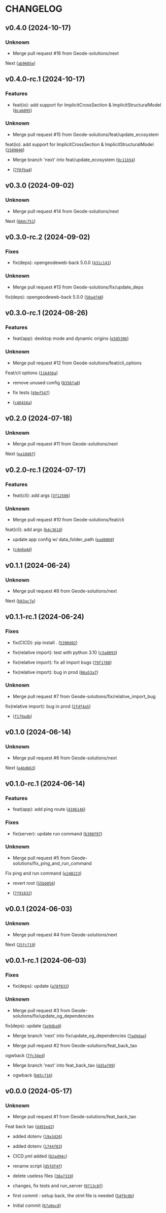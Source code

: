 # CHANGELOG


## v0.4.0 (2024-10-17)

### Unknown

* Merge pull request #16 from Geode-solutions/next

Next ([`ab9605e`](https://github.com/Geode-solutions/GeodeApp-Back/commit/ab9605e8abf92e47551091c4b3efa16f6d5ac9ab))


## v0.4.0-rc.1 (2024-10-17)

### Features

* feat(io): add support for ImplicitCrossSection & ImplicitStructuralModel ([`8cab095`](https://github.com/Geode-solutions/GeodeApp-Back/commit/8cab095f9b61f6add53a455c64767a828dfcd7ad))

### Unknown

* Merge pull request #15 from Geode-solutions/feat/update_ecosystem

feat(io): add support for ImplicitCrossSection & ImplicitStructuralModel ([`1589040`](https://github.com/Geode-solutions/GeodeApp-Back/commit/15890400b34186d5db879e06831770da055d3707))

* Merge branch 'next' into feat/update_ecosystem ([`9c11b54`](https://github.com/Geode-solutions/GeodeApp-Back/commit/9c11b54d82f9350f4767c8db555ad125bb04b5ed))

*  ([`7f6fba4`](https://github.com/Geode-solutions/GeodeApp-Back/commit/7f6fba48e2ae531a9c4591b16f034287c84843e8))


## v0.3.0 (2024-09-02)

### Unknown

* Merge pull request #14 from Geode-solutions/next

Next ([`68dc751`](https://github.com/Geode-solutions/GeodeApp-Back/commit/68dc7514cad5f4243a3a091be8a98f1960673692))


## v0.3.0-rc.2 (2024-09-02)

### Fixes

* fix(deps): opengeodeweb-back 5.0.0 ([`431c141`](https://github.com/Geode-solutions/GeodeApp-Back/commit/431c141e262712bf31680e856685bd9d52180bd9))

### Unknown

* Merge pull request #13 from Geode-solutions/fix/update_deps

fix(deps): opengeodeweb-back 5.0.0 ([`50a4f48`](https://github.com/Geode-solutions/GeodeApp-Back/commit/50a4f48c9fe41668dd8995382f920dfaf4ebee19))


## v0.3.0-rc.1 (2024-08-26)

### Features

* feat(app): desktop mode and dynamic origins ([`e585396`](https://github.com/Geode-solutions/GeodeApp-Back/commit/e5853968df1bf5df6f31c4f0c09d78636c953d00))

### Unknown

* Merge pull request #12 from Geode-solutions/feat/cli_options

Feat/cli options ([`116456a`](https://github.com/Geode-solutions/GeodeApp-Back/commit/116456a01cd825c78ddffc7aa2c086ecf9e4495c))

* remove unused config ([`8356fa8`](https://github.com/Geode-solutions/GeodeApp-Back/commit/8356fa80054cc64ab53cb07dbbd0510540cfa72f))

* fix tests ([`49ef547`](https://github.com/Geode-solutions/GeodeApp-Back/commit/49ef5470abcc08958879072ce2a41bcea4b2d1f5))

*  ([`c46416a`](https://github.com/Geode-solutions/GeodeApp-Back/commit/c46416ab6a2c12944a73fbcf059d420d7d5df70a))


## v0.2.0 (2024-07-18)

### Unknown

* Merge pull request #11 from Geode-solutions/next

Next ([`ea18d6f`](https://github.com/Geode-solutions/GeodeApp-Back/commit/ea18d6fa81722d2df593a8455171fd85c191dfd3))


## v0.2.0-rc.1 (2024-07-17)

### Features

* feat(cli): add args ([`3f12506`](https://github.com/Geode-solutions/GeodeApp-Back/commit/3f125064ce5da5aa9481c541d1cde9e20f587f15))

### Unknown

* Merge pull request #10 from Geode-solutions/feat/cli

feat(cli): add args ([`b4c3618`](https://github.com/Geode-solutions/GeodeApp-Back/commit/b4c36182229d1369e9d2969c89ce023229488785))

* update app config w/ data_folder_path ([`ead8860`](https://github.com/Geode-solutions/GeodeApp-Back/commit/ead8860b35784f2b086ad886fb656f4d26097b82))

*  ([`cde0a4d`](https://github.com/Geode-solutions/GeodeApp-Back/commit/cde0a4da1702b816fd2b42530be9a5e83bd7d271))


## v0.1.1 (2024-06-24)

### Unknown

* Merge pull request #8 from Geode-solutions/next

Next ([`b83ac7e`](https://github.com/Geode-solutions/GeodeApp-Back/commit/b83ac7ed3b020d98c6d55b5224f68611f52aeb56))


## v0.1.1-rc.1 (2024-06-24)

### Fixes

* fix(CICD): pip install . ([`5390d02`](https://github.com/Geode-solutions/GeodeApp-Back/commit/5390d0212722fe52cca1d49636ad8fe7f274fea4))

* fix(relative import): test with python 3.10 ([`c5a8093`](https://github.com/Geode-solutions/GeodeApp-Back/commit/c5a80931c431074f184a04355f5669f340a7d410))

* fix(relative import): fix all import bugs ([`79f1708`](https://github.com/Geode-solutions/GeodeApp-Back/commit/79f17084db965aeb2360fbc6bf10edefaa86bc1a))

* fix(relative import): bug in prod ([`06a53a7`](https://github.com/Geode-solutions/GeodeApp-Back/commit/06a53a744260c0bce89b955e06295940934e7353))

### Unknown

* Merge pull request #7 from Geode-solutions/fix/relative_import_bug

fix(relative import): bug in prod ([`2fdf4a5`](https://github.com/Geode-solutions/GeodeApp-Back/commit/2fdf4a5bcf4754999d4adea32549fe352ab7a838))

*  ([`f179adb`](https://github.com/Geode-solutions/GeodeApp-Back/commit/f179adb2f985bdd27e067e41372de806abc84f97))


## v0.1.0 (2024-06-14)

### Unknown

* Merge pull request #6 from Geode-solutions/next

Next ([`e4bd663`](https://github.com/Geode-solutions/GeodeApp-Back/commit/e4bd6636bd6740ebd51c3bd065b6908c7f478734))


## v0.1.0-rc.1 (2024-06-14)

### Features

* feat(app): add ping route ([`4106146`](https://github.com/Geode-solutions/GeodeApp-Back/commit/4106146681b731e6df78ffe836e551a9c5adbe18))

### Fixes

* fix(server): update run command ([`b390f97`](https://github.com/Geode-solutions/GeodeApp-Back/commit/b390f9765030be8d23332443a17e2cd462950170))

### Unknown

* Merge pull request #5 from Geode-solutions/fix_ping_and_run_command

Fix ping and run command ([`e248223`](https://github.com/Geode-solutions/GeodeApp-Back/commit/e248223d19161aca06674a81569a8fdaa5114a0b))

* revert root ([`55bb056`](https://github.com/Geode-solutions/GeodeApp-Back/commit/55bb056fe20c9d2094a241e28ce12f0bdbb50866))

*  ([`7791832`](https://github.com/Geode-solutions/GeodeApp-Back/commit/77918325f07a9b267337831d175e5f9eca533687))


## v0.0.1 (2024-06-03)

### Unknown

* Merge pull request #4 from Geode-solutions/next

Next ([`25fc719`](https://github.com/Geode-solutions/GeodeApp-Back/commit/25fc7193fc969a0a697ce83338713cc62de60eda))


## v0.0.1-rc.1 (2024-06-03)

### Fixes

* fix(deps): update ([`a78f033`](https://github.com/Geode-solutions/GeodeApp-Back/commit/a78f033c0fc8622d114a36d02aeab067c0723361))

### Unknown

* Merge pull request #3 from Geode-solutions/fix/update_og_dependencies

fix(deps): update ([`1e9dba9`](https://github.com/Geode-solutions/GeodeApp-Back/commit/1e9dba9ed83d41d70d427c173dc46a5ab403b245))

* Merge branch 'next' into fix/update_og_dependencies ([`7ad4dae`](https://github.com/Geode-solutions/GeodeApp-Back/commit/7ad4daef6e971ddc4c524f98b32adf9bef5d33b6))

* Merge pull request #2 from Geode-solutions/feat_back_tao

ogwback ([`7fc34ed`](https://github.com/Geode-solutions/GeodeApp-Back/commit/7fc34edcabbc7355f513c4bf77b6091a0f7846f1))

* Merge branch 'next' into feat_back_tao ([`dd5af09`](https://github.com/Geode-solutions/GeodeApp-Back/commit/dd5af09492e2bb2cd739e08baeeeefd1dc1e8ac7))

* ogwback ([`b65c716`](https://github.com/Geode-solutions/GeodeApp-Back/commit/b65c716d011bac01e5cc9c1ebd393955fe145f6f))


## v0.0.0 (2024-05-17)

### Unknown

* Merge pull request #1 from Geode-solutions/feat_back_tao

Feat back tao ([`d492ed2`](https://github.com/Geode-solutions/GeodeApp-Back/commit/d492ed2abefe48583b07e1cb93cbc2899b7408e0))

* added dotenv ([`19a3d26`](https://github.com/Geode-solutions/GeodeApp-Back/commit/19a3d260d059dec0d2befabc2186e9c150c4a747))

* added dotenv ([`1744f83`](https://github.com/Geode-solutions/GeodeApp-Back/commit/1744f83e452b8abe17773a681c28cd04113f0434))

* CICD.yml added ([`82ad94c`](https://github.com/Geode-solutions/GeodeApp-Back/commit/82ad94c547dd503a86ef505ce0621c8d446c89ed))

* rename script ([`d5fdf4f`](https://github.com/Geode-solutions/GeodeApp-Back/commit/d5fdf4fdabb8bda99442f3c79153bd73a6023c33))

* delete useless files ([`38a7319`](https://github.com/Geode-solutions/GeodeApp-Back/commit/38a7319c92a462df052178fc78c3dd0e851b6d27))

* changes, fix tests and run_server ([`0713c8f`](https://github.com/Geode-solutions/GeodeApp-Back/commit/0713c8f3ec3be9a524d31fbe43de6c8728032d86))

* first commit : setup back, the otml file is needed ([`54f9c8b`](https://github.com/Geode-solutions/GeodeApp-Back/commit/54f9c8b11f72c33c1acd203fb0ced3e9551956f2))

* Initial commit ([`67a9ec8`](https://github.com/Geode-solutions/GeodeApp-Back/commit/67a9ec816d0fe1743830bab9b871951de28785a6))
